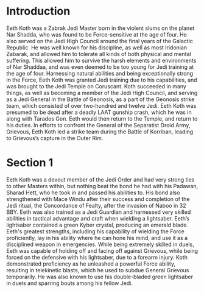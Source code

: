 # Introduction

Eeth Koth was a Zabrak Jedi Master born in the violent slums on the planet Nar Shadda, who was found to be Force-sensitive at the age of four.
He also served on the Jedi High Council around the final years of the Galactic Republic.
He was well known for his discipline, as well as most Iridonian Zabarak, and allowed him to tolerate all kinds of both physical and mental suffering.
This allowed him to survive the harsh elements and environments of Nar Shaddaa, and was even deemed to be too young for Jedi training at the age of four.
Harnessing natural abilities and being exceptionally strong in the Force, Eeth Koth was granted Jedi training due to his capabilities, and was brought to the Jedi Temple on Coruscant.
Koth succeeded in many things, as well as becoming a member of the Jedi High Council, and serving as a Jedi General in the Battle of Geonosis, as a part of the Geonosis strike team, which consisted of over two-hundred and twelve Jedi.
Eeth Koth was presumed to be dead after a deadly LAAT gunship crash, which he was in along with Tarados Gon.
Eeth would then return to the Temple, and return to his duties.
In efforts to confront the General of the Separatist Droid Army, Grievous, Eeth Koth led a strike team during the Battle of Korriban, leading to Grievous’s capture in the Outer Rim.

# Section 1

Eeth Koth was a devout member of the Jedi Order and had very strong ties to other Masters within, but nothing beat the bond he had with his Padawan, Sharad Hett, who he took in and passed his abilities to.
His bond also strengthened with Mace Windu after their success and completion of the Jedi ritual, the Concordance of Fealty, after the invasion of Naboo in 32 BBY.
Eeth was also trained as a Jedi Guardian and harnessed very skilled abilities in tactical advantage and craft when wielding a lightsaber.
Eeth’s lightsaber contained a green Kyber crystal, producing an emerald blade.
Eeth's greatest strengths, including his capability of wielding the Force proficiently, lay in his ability where he can hone his mind, and use it as a disciplined weapon in emergencies.
While being extremely skilled in duels, Eeth was capable of holding off and facing off against Grievous, while being forced on the defensive with his lightsaber, due to a forearm injury.
Koth demonstrated proficiency as he unleashed a powerful Force ability, resulting in telekinetic blasts, which he used to subdue General Grievous temporarily.
He was also known to use his double-bladed green lightsaber in duels and sparring bouts among his fellow Jedi.
